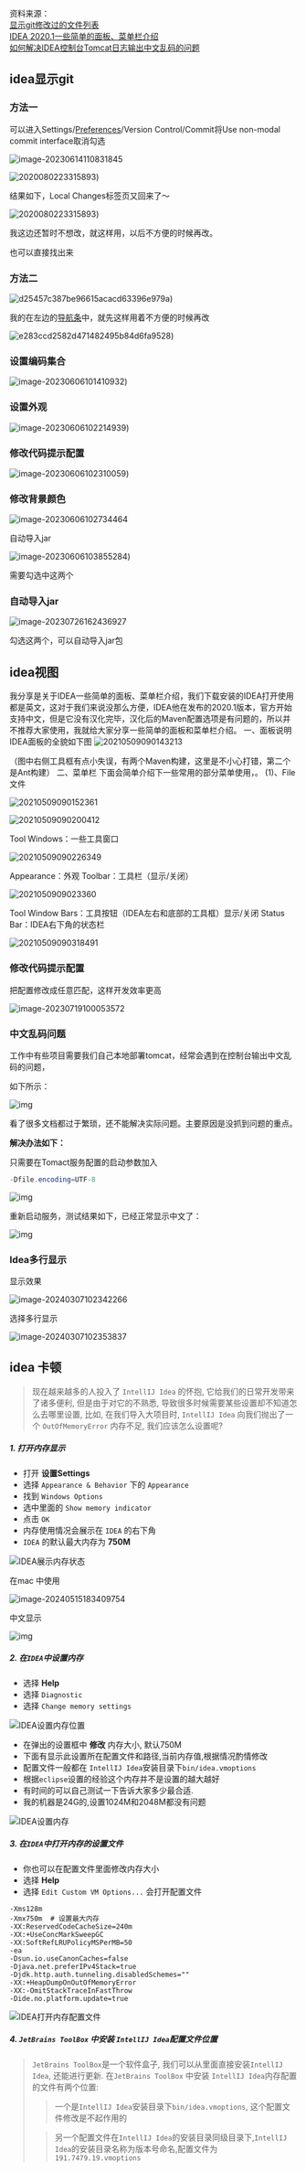 资料来源：<br/>
[显示git修改过的文件列表](https://blog.csdn.net/qq_39595769/article/details/123022114)<br/>
[IDEA 2020.1一些简单的面板、菜单栏介绍](https://blog.csdn.net/weixin_44542781/article/details/116559686)<br/>
[如何解决IDEA控制台Tomcat日志输出中文乱码的问题](https://blog.csdn.net/xutong_123/article/details/124347363)

## idea显示git

### 方法一

可以进入Settings/[Preferences](https://so.csdn.net/so/search?q=Preferences&spm=1001.2101.3001.7020)/Version Control/Commit将Use non-modal commit interface取消勾选

![image-20230614110831845](img\image-20230614110831845.png)

![2020080223315893](img\2020080223315893.png  ':size=60%'))

结果如下，Local Changes标签页又回来了～

![2020080223315893](img\2020080223315893-1685959578048.png  ':size=60%'))

我这边还暂时不想改，就这样用，以后不方便的时候再改。

 也可以直接找出来

### 方法二

![d25457c387be96615acacd63396e979a](img\d25457c387be96615acacd63396e979a.png  ':size=50%'))

我的在左边的[导航条](https://so.csdn.net/so/search?q=导航条&spm=1001.2101.3001.7020)中，就先这样用着不方便的时候再改

![e283ccd2582d471482495b84d6fa9528](img\e283ccd2582d471482495b84d6fa9528.png  ':size=60%'))

### 设置编码集合

![image-20230606101410932](img\image-20230606101410932.png  ':size=60%'))

### 设置外观

![image-20230606102214939](img\image-20230606102214939.png  ':size=60%'))



### 修改代码提示配置

![image-20230606102310059](img\image-20230606102310059.png  ':size=60%'))

### 修改背景颜色

![image-20230606102734464](img\image-20230606102734464.png ':size=60%')

自动导入jar

![image-20230606103855284](img\image-20230606103855284.png  ':size=60%'))

需要勾选中这两个

### 自动导入jar

![image-20230726162436927](img/image-20230726162436927.png)

勾选这两个，可以自动导入jar包

## idea视图

我分享是关于IDEA一些简单的面板、菜单栏介绍，我们下载安装的IDEA打开使用都是英文，这对于我们来说没那么方便，IDEA他在发布的2020.1版本，官方开始支持中文，但是它没有汉化完毕，汉化后的Maven配置选项是有问题的，所以并不推荐大家使用，我就给大家分享一些简单的面板和菜单栏介绍。
一、面板说明
IDEA面板的全貌如下图
![20210509090143213](img\20210509090143213.png ':size=60%')

（图中右侧工具框有点小失误，有两个Maven构建，这里是不小心打错，第二个是Ant构建）
二、菜单栏
下面会简单介绍下一些常用的部分菜单使用，。
(1)、File文件

![20210509090152361](img\20210509090152361.png)

![20210509090200412](img\20210509090200412.png)

Tool Windows：一些工具窗口

![20210509090226349](img\20210509090226349.png)

Appearance：外观
Toolbar：工具栏（显示/关闭）

![2021050909023360](img\2021050909023360.png)

Tool Window Bars：工具按钮（IDEA左右和底部的工具框）显示/关闭
Status Bar：IDEA右下角的状态栏

![20210509090318491](img\20210509090318491.png)



### 修改代码提示配置

把配置修改成任意匹配，这样开发效率更高

![image-20230719100053572](img/image-20230719100053572.png)

### 中文乱码问题

工作中有些项目需要我们自己本地部署tomcat，经常会遇到在控制台输出中文乱码的问题，

如下所示：

![img](img/db352a3f27894357a545da9a13a832a0.png)

看了很多文档都过于繁琐，还不能解决实际问题。主要原因是没抓到问题的重点。

**解决办法如下：**

只需要在Tomact服务配置的启动参数加入

````java
-Dfile.encoding=UTF-8
````

![img](img/f789b84ff4bd46ce834fd3876151e6e9.png)

重新启动服务，测试结果如下，已经正常显示中文了：

![img](img/06067979b1f842bcadce7dec3ad1fac3.png)



### Idea多行显示

显示效果

![image-20240307102342266](img/image-20240307102342266.png)

选择多行显示

![image-20240307102353837](img/image-20240307102353837.png)



## idea 卡顿

> 现在越来越多的人投入了 `IntellIJ Idea` 的怀抱, 它给我们的日常开发带来了诸多便利, 但是由于对它的不熟悉, 导致很多时候需要某些设置却不知道怎么去哪里设置, 比如, 在我们导入大项目时, `IntellIJ Idea` 向我们抛出了一个 `OutOfMemoryError` 内存不足, 我们应该怎么设置呢?

##### 1. 打开内存显示

- 打开 **设置Settings**
- 选择 `Appearance & Behavior` 下的 `Appearance`
- 找到 `Windows Options`
- 选中里面的 `Show memory indicator`
- 点击 `OK`
- 内存使用情况会展示在 `IDEA` 的右下角
- `IDEA` 的默认最大内存为 **750M**

![IDEA展示内存状态](img/wefrwe.png)



在mac 中使用

![image-20240515183409754](./img/image-20240515183409754.png)

中文显示

![img](img/8c118bd2da8a4465a9e513ccd625b0d2.png)

##### 2. 在`IDEA`中设置内存

- 选择 **Help**
- 选择 `Diagnostic`
- 选择 `Change memory settings`

![IDEA设置内存位置](img/aHR0cDovL3d3dy5xaW5pdWRucy5jaGVuZ3ppbWUuY29tLmNuL0ZsQTVLcHQzVE1uYXpjUmRhRjE2ZVgtbmM4YU4.png)

- 在弹出的设置框中 **修改** 内存大小, 默认750M
- 下面有显示此设置所在配置文件和路径,当前内存值,根据情况酌情修改
- 配置文件一般都在 `IntellIJ Idea`安装目录下`bin/idea.vmoptions`
- 根据`eclipse`设置的经验这个内存并不是设置的越大越好
- 有时间的可以自己测试一下告诉大家多少最合适.
- 我的机器是24G的,设置1024M和2048M都没有问题

![IDEA设置内存](img/aHR0cDovL3d3dy5xaW5pdWRucy5jaGVuZ3ppbWUuY29tLmNuL0ZyNFBSNDdZNHRTMjFicDFiOGkwWW1iSXotMTE.png)

##### 3. 在`IDEA`中打开内存的设置文件

- 你也可以在配置文件里面修改内存大小
- 选择 **Help**
- 选择 `Edit Custom VM Options...` 会打开配置文件

````
-Xms128m
-Xmx750m  # 设置最大内存
-XX:ReservedCodeCacheSize=240m
-XX:+UseConcMarkSweepGC
-XX:SoftRefLRUPolicyMSPerMB=50
-ea
-Dsun.io.useCanonCaches=false
-Djava.net.preferIPv4Stack=true
-Djdk.http.auth.tunneling.disabledSchemes=""
-XX:+HeapDumpOnOutOfMemoryError
-XX:-OmitStackTraceInFastThrow
-Dide.no.platform.update=true
````

![IDEA打开内存配置文件](img/aHR0cDovL3d3dy5xaW5pdWRucy5jaGVuZ3ppbWUuY29tLmNuL0ZwWTB3Q2ItNzQ1dG1FWWtCVExWdF9nZ2NBWk4.png)

##### 4. `JetBrains ToolBox` 中安装 `IntellIJ Idea`配置文件位置

> `JetBrains ToolBox`是一个软件盒子, 我们可以从里面直接安装`IntellIJ Idea`, 还能进行更新.
> 在`JetBrains ToolBox` 中安装 `IntellIJ Idea`内存配置的文件有两个位置:
>
> > 一个是`IntellIJ Idea`安装目录下`bin/idea.vmoptions`, 这个配置文件修改是不起作用的
>
> > 另一个配置文件在`IntellIJ Idea`的安装目录同级目录下,`IntellIJ Idea`的安装目录名称为版本号命名,配置文件为 `191.7479.19.vmoptions`